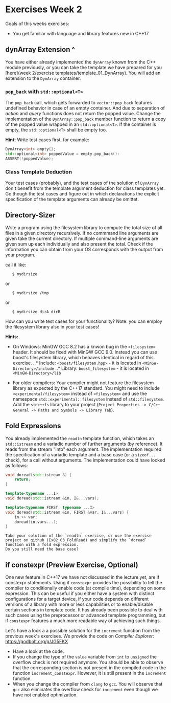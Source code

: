 # Exercises Week 2
Goals of this weeks exercises:
* You get familiar with language and library features new in C++17


## dynArray Extension ^

You have either already implemented the `dynArray` known from the C++ module previously, or you can take the template we have prepared for you [here](week 2/exercise templates/template_01_DynArray). You will add an extension to the `DynArray` container.

### `pop_back` with `std::optional<T>`

The `pop_back` call, which gets forwarded to `vector::pop_back` features undefined behavior in case of an empty container. And due to separation of *action* and *query* functions does not return the popped value. Change the implementation of the `DynArray::pop_back` member function to return a copy of the popped value wrapped in an `std::optional<T>`. If the container is empty, the `std::optional<T>` shall be empty too.


**Hint:** Write test cases first, for example:
``` cpp
DynArray<int> empty{};
std::optional<int> poppedValue = empty.pop_back():
ASSERT(!poppedValue);
```

### Class Template Deduction

Your test cases (probably), and the test cases of the solution of `DynArray` don't benefit from the template argument deduction for class templates yet. Go though the test cases and figure out in which declarations the explicit specification of the template arguments can already be omittet.



## Directory-Sizer 

Write a program using the filesystem library to compute the total size of all files in a given directory recursively. If no commmand line arguments are given take the current directory. If multiple command-line arguments are given sum up each individually and also present the total. Check if the information you can obtain from your OS corresponds with the output from your program.

call it like:
```
   $ mydirsize
```
or
```
   $ mydirsize /tmp
```
or
```
   $ mydirsize dirA dirB
```

How can you write test cases for your functionality? Note: you can employ the filesystem library also in your test cases!

**Hints:**
* On Windows: MinGW GCC 8.2 has a knwon bug in the `<filesystem>` header. It should be fixed with MinGW GCC 9.0. Instead you can use boost's filesystem library, which behaves identical in regard of this exercise.
..* Include: `<boost/filesystem.hpp>` - it is located in `<MinGW-Directory>/include`
..* Library: `boost_filesystem` - it is located in `<MinGW-Directory>/lib`

* For older compilers: Your compiler might not feature the filesystem library as expected by the C++17 standard. You might need to include `<experimental/filesystem>` instead of `<filesystem>` and use the namespace `std::experimental::filesystem` instead of `std::filesystem`.
    Add the `stdc++fs` library to your project (`Project Properties -> C/C++ General -> Paths and Symbols -> Library Tab`). 
    

## Fold Expressions

You already implemented the `readln` template function, which takes an `std::istream` and a variadic number of further arguments (by reference). It reads from the stream "into" each argument. The implementation required the specification of a variadic template and a base case (or a `sizeof...` check), for a call without arguments. The implementation could have looked as follows:

``` cpp
void doread(std::istream &) {
    return;
}

template<typename ...I>
void doread(std::istream &in, I&...vars);

template<typename FIRST, typename ...I>
void doread(std::istream &in, FIRST &var, I&...vars) {
    in >> var;
    doread(in,vars...);
}

```
    Take your solution of the `readln` exercise, or use the exercise project on github (Ex02_03_FoldRead) and simplify the `doread` function with a fold expression.
    Do you still need the base case? 

## if constexpr (Preview Exercise, Optional)

One new feature in C++17 we have not discussed in the lecture yet, are if constexpr statements. Using if `constexpr` provides the possibility to tell the compiler to conditionally enable code (at compile time), depending on some expression. This can be useful if you either have a system with distinct configurations for a target device, if your code depends on different versions of a library with more or less capabilities or to enable/disable certain sections in template code. It has already been possible to deal with such cases using the preprocessor or advanced template programming, but if `constexpr` features a much more readable way of achieving such things.

Let's have a look a a possible solution for the `increment` function from the previous week's exercises. We provide the code on _Compiler Explorer_: https://godbolt.org/g/JG5FKX

* Have a look at the code.
* If you change the type of the `value` variable from `int` to `unsigned` the overflow check is not required anymore. You should be able to observe that the corresponding section is not present in the compiled code in the function `increment_constexpr`. However, it is still present in the `increment` function.
* When you change the compiler from `clang` to `gcc`. You will observe that `gcc` also eliminates the overflow check for `increment` even though we have not enabled optimization. 